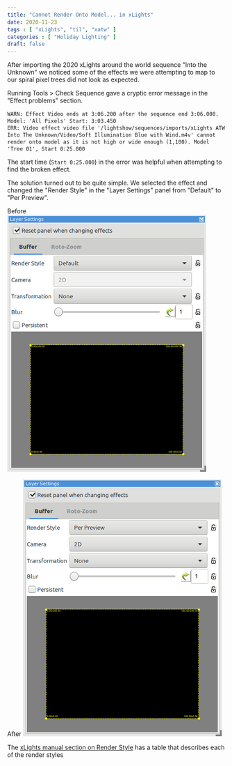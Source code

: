 ```yaml
---
title: "Cannot Render Onto Model... in xLights"
date: 2020-11-23
tags : [ "xLights", "til", "xatw" ]
categories : [ "Holiday Lighting" ]
draft: false
---
```


After importing the 2020 xLights around the world sequence "Into the Unknown" we noticed some of the effects we were attempting to map to our spiral pixel trees did not look as expected.

Running Tools > Check Sequence gave a cryptic error message in the "Effect problems" section.

    WARN: Effect Video ends at 3:06.200 after the sequence end 3:06.000. Model: 'All Pixels' Start: 3:03.450
    ERR: Video effect video file '/lightshow/sequences/imports/xLights ATW Into The Unknown/Video/Soft Illumination Blue with Wind.m4v' cannot render onto model as it is not high or wide enough (1,100). Model 'Tree 01', Start 0:25.000

The start time (`Start 0:25.000`) in the error was helpful when attempting to find the broken effect.

The solution turned out to be quite simple. We selected the effect and changed the "Render Style" in the "Layer Settings" panel from "Default" to "Per Preview".

Before
![](xlights-layer-settings-panel-default.png)

After
![](xlights-layer-settings-panel-per-preview.png)

The [xLights manual section on Render Style][xlights manual] has a table that describes each of the render styles

[xlights manual]: https://manual.xlights.org/xlights/chapters/chapter-four-sequencer/layers/layer-settings#render-style